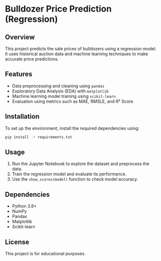 # Bulldozer Price Prediction (Regression)

## Overview
This project predicts the sale prices of bulldozers using a regression model. It uses historical auction data and machine learning techniques to make accurate price predictions.

## Features
- Data preprocessing and cleaning using `pandas`
- Exploratory Data Analysis (EDA) with `matplotlib`
- Machine learning model training using `scikit-learn`
- Evaluation using metrics such as MAE, RMSLE, and R² Score

## Installation
To set up the environment, install the required dependencies using:

```sh
pip install -r requirements.txt
```

## Usage
1. Run the Jupyter Notebook to explore the dataset and preprocess the data.
2. Train the regression model and evaluate its performance.
3. Use the `show_scores(model)` function to check model accuracy.

## Dependencies
- Python 3.8+
- NumPy
- Pandas
- Matplotlib
- Scikit-learn

## License
This project is for educational purposes.
